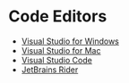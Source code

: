 # Code Editors
- [Visual Studio for Windows](vs4win.md)
- [Visual Studio for Mac](vs4mac.md)
- [Visual Studio Code](vscode.md)
- [JetBrains Rider](rider.md)